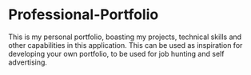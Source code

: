 # Professional-Portfolio
This is my personal portfolio, boasting my projects, technical skills and other capabilities in this application. This can be used as inspiration for developing your own portfolio, to be used for job hunting and self advertising.
